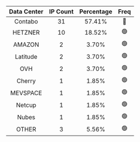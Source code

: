 | Data Center | IP Count | Percentage | Freq |
|:------------:|:--------:|:-----------:|:-----:|
| Contabo | 31 | 57.41% | 🔴 |
| HETZNER | 10 | 18.52% | 🟢 |
| AMAZON | 2 | 3.70% | 🟢 |
| Latitude | 2 | 3.70% | 🟢 |
| OVH | 2 | 3.70% | 🟢 |
| Cherry | 1 | 1.85% | 🟢 |
| MEVSPACE | 1 | 1.85% | 🟢 |
| Netcup | 1 | 1.85% | 🟢 |
| Nubes | 1 | 1.85% | 🟢 |
| OTHER | 3 | 5.56% | 🟢 |